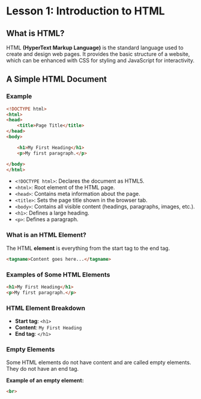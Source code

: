 # Lesson 1: Introduction to HTML

## What is HTML?
HTML **(HyperText Markup Language)** is the standard language used to create and design web pages. It provides the basic structure of a website, which can be enhanced with CSS for styling and JavaScript for interactivity.

## A Simple HTML Document

### Example

```html
<!DOCTYPE html>
<html>
<head>
    <title>Page Title</title>
</head>
<body>

    <h1>My First Heading</h1>
    <p>My first paragraph.</p>

</body>
</html>
```

- `<!DOCTYPE html>`: Declares the document as HTML5.
- `<html>`: Root element of the HTML page.
- `<head>`: Contains meta information about the page.
- `<title>`: Sets the page title shown in the browser tab.
- `<body>`: Contains all visible content (headings, paragraphs, images, etc.).
- `<h1>`: Defines a large heading.
- `<p>`: Defines a paragraph.

### What is an HTML Element?

The HTML **element** is everything from the start tag to the end tag.

```html 
<tagname>Content goes here...</tagname>
```
### Examples of Some HTML Elements

```html
<h1>My First Heading</h1>
<p>My first paragraph.</p>
```

### HTML Element Breakdown

- **Start tag**: `<h1>`
- **Content**: `My First Heading`
- **End tag**: `</h1>`

### Empty Elements

Some HTML elements do not have content and are called empty elements. They do not have an end tag.

**Example of an empty element:**

```html
<br>
```





<!--stackedit_data:
eyJoaXN0b3J5IjpbLTMzNzUxMTg5OCwtMTMxNjE3MTcwNCwtND
c1ODU0ODFdfQ==
-->